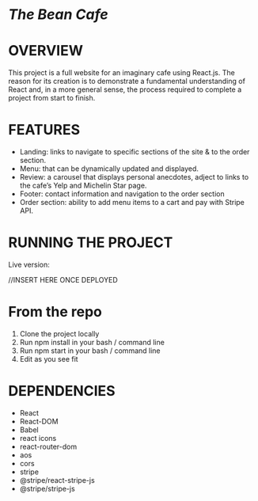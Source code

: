 # _The Bean Cafe_

# OVERVIEW

This project is a full website for an imaginary cafe using React.js. The reason for its creation is to demonstrate a fundamental understanding of React and, in a more general sense, the process required to complete a project from start to finish.

# FEATURES

- Landing: links to navigate to specific sections of the site & to the order section.
- Menu: that can be dynamically updated and displayed.
- Review: a carousel that displays personal anecdotes, adject to links to the cafe’s Yelp and Michelin Star page.
- Footer: contact information and navigation to the order section
- Order section: ability to add menu items to a cart and pay with Stripe API.

# RUNNING THE PROJECT

Live version:

//INSERT HERE ONCE DEPLOYED

# From the repo

1. Clone the project locally
2. Run npm install in your bash / command line
3. Run npm start in your bash / command line
4. Edit as you see fit

# DEPENDENCIES

- React
- React-DOM
- Babel
- react icons
- react-router-dom
- aos
- cors
- stripe
- @stripe/react-stripe-js
- @stripe/stripe-js
